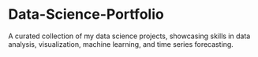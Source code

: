 # Data-Science-Portfolio
A curated collection of my data science projects, showcasing skills in data analysis, visualization, machine learning, and time series forecasting.
